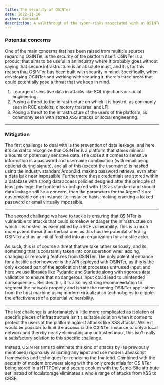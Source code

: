 ```yaml
---
title: The security of OSINTer
date: 2022-11-16
author: Bertmad
description: A walkthrough of the cyber-risks associated with an OSINTer instance, and how we handle those.
---
```



### Potential concerns

One of the main concerns that has been raised from multiple sources regarding OSINTer, is the security of the platform itself. OSINTer is a product that aims to be useful in an industry where it probably goes without saying that secure infrastructure is an absolute must, and it is for this reason that OSINTer has been built with security in mind. Specifically, when developing OSINTer and working with securing it, there's three areas that could potentially pose a threat that we keep in mind.

1. Leakage of sensitive data in attacks like SQL injections or social engineering.
2. Posing a threat to the infrastructure on which it is hosted, as commonly seen in RCE exploits, directory traversal and LFI.
3. Posing a threat to the infrastructure of the users of the platform, as commonly seen with stored XSS attacks or social engineering.

- - -

### Mitigation

The first challenge to deal with is the prevention of data leakage, and here it's central to recognize that OSINTer is a platform that stores minimal amounts of potentially sensitive data. The closest it comes to sensitive information is a password and username combination (with email being optional during signup), and all of this (except the username) is hashed using the industry standard Argon2id, making password retrieval even after a data leak near impossible. Furthermore these credentials are stored within a database with strong data access policies designed after the principle of least privilege, the frontend is configured with TLS as standard and should data leakage still be a concern, then the parameters for the Argon2id are customizable on an instance-to-instance basis, making cracking a leaked password or email virtually impossible.

- - -

The second challenge we have to tackle is ensuring that OSINTer is vulnerable to attacks that could somehow endanger the infrastructure on which it is hosted, as exemplified by a RCE vulnerability. This is a much more potent threat than the last one, as this has the potential of letting OSINTer act as an initial foothold into an organization for a hostile actor.

As such, this is of course a threat that we take rather seriously, and its something that is constantly taken into consideration when adding, changing or removing features from OSINTer. The only potential entrance for a hostile actor however is the API deployed with OSINTer, as this is the only exposed part of the application that processes untrusted input, and here we use libraries like Pydantic and Starlette along with rigorous data validation to ensure that no dangerous input could lead to unintended consequences. Besides this, it is also my strong recommendation to segment the network properly and isolate the running OSINTer application from the host machine using modern virtualization technologies to cripple the effectiveness of a potential vulnerability.

- - -

The last challenge is unfortunately a little more complicated as isolation of specific pieces of infrastructure isn't a suitable solution when it comes to protect the users of the platform against attacks like XSS attacks. While it would be possible to limit the access to the OSINTer instance to only a local network and thereby nearly eliminating any untrusted input, this isn't really a satisfactory solution to this specific challenge.

Instead, OSINTer aims to eliminate this kind of attacks by (as previously mentioned) rigorously validating any input and use modern Javascript frameworks and techniques for rendering the frontend. Combined with the security of modern browsers along with the only credentials for OSINTer being stored in a HTTPOnly and secure cookies with the Same-Site attribute set instead of localstorage eliminates a whole range of attacks from XSS to CRSF.

